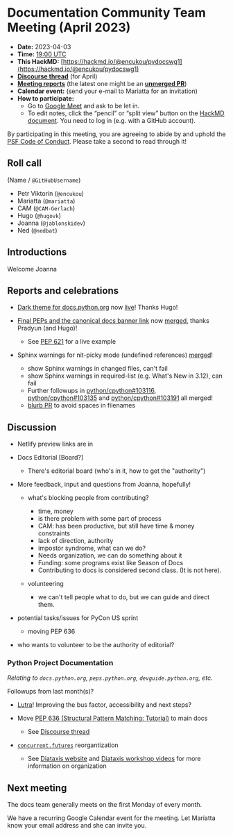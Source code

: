 # Documentation Community Team Meeting (April 2023)

- **Date:** 2023-04-03
- **Time:** [19:00 UTC](https://arewemeetingyet.com/UTC/2023-03-06/19:00/Docs%20Meeting)
- **This HackMD:** [https://hackmd.io/@encukou/pydocswg1](https://hackmd.io/@encukou/pydocswg1)
- [**Discourse thread**](https://discuss.python.org/t/25337) (for April)
- [**Meeting reports**](https://docs-community.readthedocs.io/en/latest/monthly-meeting/index.html) (the latest one might be an [**unmerged PR**](https://github.com/python/docs-community/pulls))
- **Calendar event:** (send your e-mail to Mariatta for an invitation)
- **How to participate:**
  -  Go to [Google Meet](https://meet.google.com/dii-qrzf-wkw) and ask to be let in.
  -  To edit notes, click the “pencil” or “split view” button on the [HackMD document](https://hackmd.io/@encukou/pydocswg1). You need to log in (e.g. with a GitHub account).

By participating in this meeting, you are agreeing to abide by and uphold the [PSF Code of Conduct](https://www.python.org/psf/codeofconduct/).
Please take a second to read through it!


## Roll call

(Name / `@GitHubUsername`)

- Petr Viktorin (`@encukou`)
- Mariatta (`@mariatta`)
- CAM (`@CAM-Gerlach`)
- Hugo (`@hugovk`)
- Joanna (`@jablonskidev`)
- Ned (`@nedbat`)



## Introductions

Welcome Joanna


## Reports and celebrations

* [Dark theme for docs.python.org](https://github.com/python/python-docs-theme/pull/44) now [live](https://docs.python.org/3.12/)! Thanks Hugo!

* [Final PEPs and the canonical docs banner link](https://github.com/python/peps/issues/2719) now [merged](https://github.com/python/peps/pull/2992), thanks Pradyun (and Hugo)!
  * See [PEP 621](https://peps.python.org/pep-0621/) for a live example

* Sphinx warnings for nit-picky mode (undefined references) [merged](https://github.com/python/cpython/pull/102513)!
  * show Sphinx warnings in changed files, can't fail
  * show Sphinx warnings in required-list (e.g. What's New in 3.12), can fail
  * Further followups in [python/cpython#103116](https://github.com/python/cpython/pull/103116), [python/cpython#103135](https://github.com/python/cpython/pull/103135) and [python/cpython#103191](https://github.com/python/cpython/pull/103191) all merged!
  * [blurb PR](https://github.com/python/blurb_it/pull/332) to avoid spaces in filenames


## Discussion

* Netlify preview links are in
* Docs Editorial [Board?]
    * There's editorial board (who's in it, how to get the "authority")
* More feedback, input and questions from Joanna, hopefully!
    * what's blocking people from contributing?
        * time, money
        * is there problem with some part of process
        * CAM: has been productive, but still have time & money constraints
        * lack of direction, authority
        * impostor syndrome, what can we do?
        * Needs organization, we can do something about it
        * Funding: some programs exist like Season of Docs
        * Contributing to docs is considered second class. (It is not here).

    * volunteering
        * we can't tell people what to do, but we can guide and direct them.

* potential tasks/issues for PyCon US sprint
    * moving PEP 636

* who wants to volunteer to be the authority of editorial?


### Python Project Documentation

*Relating to `docs.python.org`, `peps.python.org`, `devguide.python.org`, etc.*

Followups from last month(s)?

* [Lutra](https://pradyunsg.me/lutra/)! Improving the bus factor, accessibility and next steps?

* Move [PEP 636 (Structural Pattern Matching: Tutorial)](https://peps.python.org/pep-0636) to main docs
  * See [Discourse thread](https://discuss.python.org/t/is-there-a-good-writeup-talk-about-the-implementation-of-pep-634/21987/6)

* [`concurrent.futures`](https://docs.python.org/3.12/library/concurrent.futures.html) reorgantization
  * See [Diataxis website](https://diataxis.fr/) and [Diataxis workshop videos](https://discuss.python.org/t/recordings-available-for-python-docs-diataxis-workshop/19518) for more information on organization


## Next meeting

The docs team generally meets on the first Monday of every month.

We have a recurring Google Calendar event for the meeting.
Let Mariatta know your email address and she can invite you.
